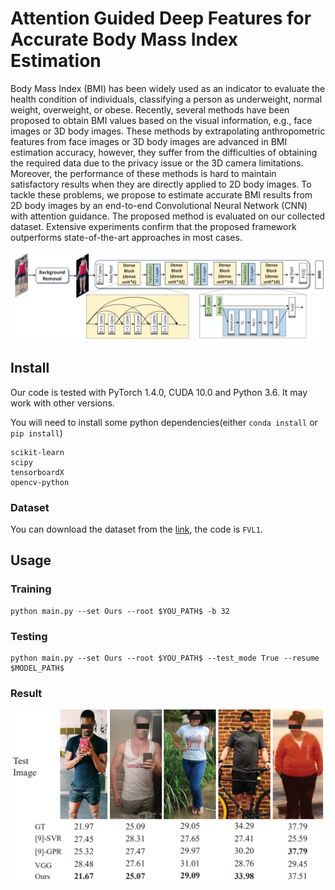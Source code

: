 # Attention Guided Deep Features for Accurate Body Mass Index Estimation

Body Mass Index (BMI) has been widely used as an indicator to evaluate the health condition of individuals, classifying a person as underweight, normal weight, overweight, or obese. Recently, several methods have been proposed to obtain BMI values based on the visual information, e.g., face images or 3D body images. These methods by extrapolating anthropometric features from face images or 3D body images are advanced in BMI estimation accuracy, however, they suffer from the difficulties of obtaining the required data due to the privacy issue or the 3D camera limitations. Moreover, the performance of these methods is hard to maintain satisfactory results when they are directly applied to 2D body images. To tackle these problems, we propose to estimate accurate BMI results from 2D body images by an end-to-end Convolutional Neural Network (CNN) with attention guidance. The proposed method is evaluated on our collected dataset. Extensive experiments confirm that the proposed framework outperforms state-of-the-art approaches in most cases.

![image](https://github.com/FVL2020/2DImageBMIestimationEnd2End/blob/master/img_result/framework.jpg)

## Install

Our code is tested with PyTorch 1.4.0, CUDA 10.0 and Python 3.6. It may work with other versions.

You will need to install some python dependencies(either `conda install` or `pip install`)

```
scikit-learn
scipy
tensorboardX
opencv-python
```
### Dataset
You can download the dataset from the [link](https://pan.baidu.com/s/1Pr0Z7UCHG2R1pnP3a2BVkw), the code is `FVL1`.
## Usage
### Training

```
python main.py --set Ours --root $YOU_PATH$ -b 32
```
### Testing

```
python main.py --set Ours --root $YOU_PATH$ --test_mode True --resume $MODEL_PATH$
```

### Result
<div align=center>
<img src="https://github.com/FVL2020/2DImageBMIestimationEnd2End/blob/master/img_result/demo.jpg">
</div>
